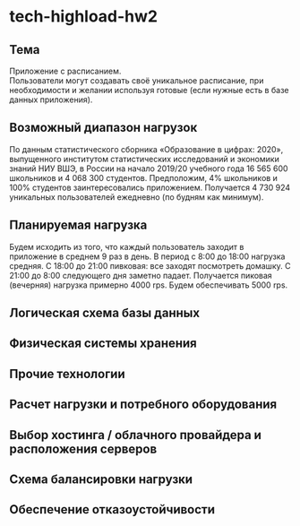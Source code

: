 # tech-highload-hw2
## Тема
Приложение с расписанием.  
Пользователи могут создавать своё уникальное расписание, при необходимости и желании используя готовые (если нужные есть в базе данных приложения).
## Возможный диапазон нагрузок
По данным статистического сборника «Образование в цифрах: 2020», выпущенного институтом статистических исследований и экономики знаний НИУ ВШЭ, в России на начало 2019/20 учебного года 16 565 600 школьников и 4 068 300 студентов. Предположим, 4% школьников и 100% студентов заинтересовались приложением. Получается 4 730 924 уникальных пользователей ежедневно (по будням как минимум).
## Планируемая нагрузка
Будем исходить из того, что каждый пользователь заходит в приложение в среднем 9 раз в день. В период с 8:00 до 18:00 нагрузка средняя. С 18:00 до 21:00 пивковая: все заходят посмотреть домашку. С 21:00 до 8:00 следующего дня заметно падает. Получается пиковая (вечерняя) нагрузка примерно 4000 rps. Будем обеспечивать 5000 rps.
## Логическая схема базы данных
## Физическая системы хранения
## Прочие технологии
## Расчет нагрузки и потребного оборудования
## Выбор хостинга / облачного провайдера и расположения серверов
## Схема балансировки нагрузки
## Обеспечение отказоустойчивости
